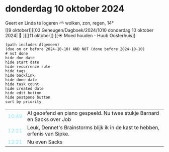 # donderdag 10 oktober 2024

Geert en Linda te logeren ⛅ wolken, zon, regen, 14°<br>[[9 oktober]][[03 Geheugen/Dagboek/2024/1010 donderdag 10 oktober 2024| 📓 ]][[11 oktober]]
[[☀️ Moed houden - Huub Oosterhuis]]
```tasks
(path includes Algemeen)
(due on or before 2024-10-10) AND NOT (done before 2024-10-10)
# not done
hide due date
hide start date
hide recurrence rule
hide tags
hide backlink
hide done date
hide task count
hide created date
hide edit button
hide postpone button 
sort by priority 
```

|     |   |
| --- | ---  |
| <font color=#8be9f4>10:49 |  Al geoefend en piano gespeeld. Nu twee stukje Barnard en Sacks over Job |
| <font color=#8be9f4>12:21 |  Leuk, Dennet's Brainstorms blijk ik in de kast te hebben, erfenis van Sipke. |
| <font color=#8be9f4>12:21 |  Nu even Sacks |